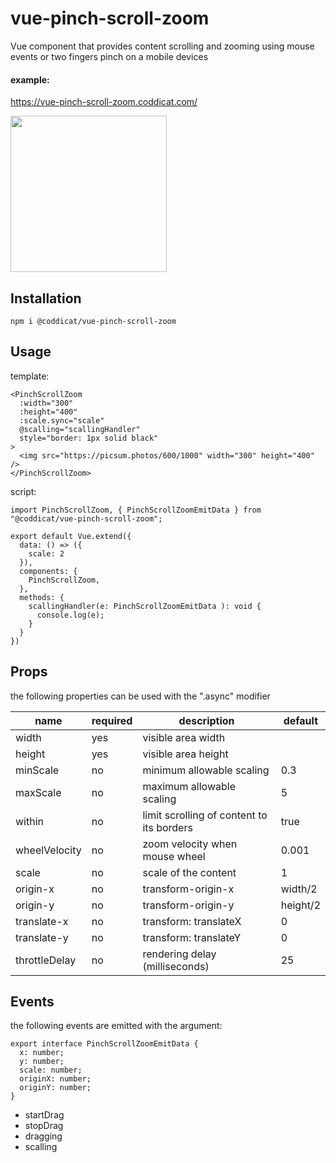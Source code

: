 # vue-pinch-scroll-zoom
Vue component that provides content scrolling and zooming using mouse events or two fingers pinch on a mobile devices

#### example:
https://vue-pinch-scroll-zoom.coddicat.com/

<img src="https://github.com/coddicat/vue-pinch-scroll-zoom/blob/main/example/example.gif" width="250"/>

## Installation
```
npm i @coddicat/vue-pinch-scroll-zoom
```

## Usage
template:
```
<PinchScrollZoom
  :width="300"
  :height="400"
  :scale.sync="scale"
  @scalling="scallingHandler"
  style="border: 1px solid black"
>
  <img src="https://picsum.photos/600/1000" width="300" height="400" />
</PinchScrollZoom>
```

script:
```
import PinchScrollZoom, { PinchScrollZoomEmitData } from "@coddicat/vue-pinch-scroll-zoom";

export default Vue.extend({
  data: () => ({
    scale: 2
  }),
  components: {
    PinchScrollZoom,
  },
  methods: {
    scallingHandler(e: PinchScrollZoomEmitData ): void {
      console.log(e);
    }
  }
})
```

## Props
the following properties can be used with the ".async" modifier

|name|required|description|default|
|----|--------|-----------|-------|
|width|yes|visible area width||
|height|yes|visible area height||
|minScale|no|minimum allowable scaling|0.3|
|maxScale|no|maximum allowable scaling|5|
|within|no|limit scrolling of content to its borders|true|
|wheelVelocity|no|zoom velocity when mouse wheel|0.001|
|scale|no|scale of the content|1|
|origin-x|no|transform-origin-x|width/2|
|origin-y|no|transform-origin-y|height/2|
|translate-x|no|transform: translateX|0|
|translate-y|no|transform: translateY|0|
|throttleDelay|no|rendering delay (milliseconds)|25

## Events
the following events are emitted with the argument:
```
export interface PinchScrollZoomEmitData {
  x: number;
  y: number;
  scale: number;
  originX: number;
  originY: number;
}
```
- startDrag
- stopDrag
- dragging
- scalling

